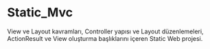 # Static_Mvc
View ve Layout kavramları, Controller yapısı ve Layout düzenlemeleri, ActionResult ve View oluşturma başlıklarını içeren Static Web projesi.

